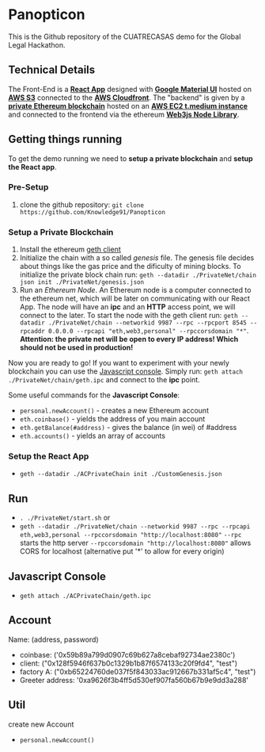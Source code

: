 # Panopticon
This is the Github repository of the CUATRECASAS demo for the Global Legal Hackathon. 

## Technical Details
The Front-End is a **[React App](https://reactjs.org)** designed with **[Google Material UI](https://material-ui-next.com)** hosted on **[AWS S3](https://aws.amazon.com/s3)** connected to the **[AWS Cloudfront](https://aws.amazon.com/cloudfront)**. The "backend" is given by a **[private Ethereum blockchain](https://www.ethereum.org/)** hosted on an **[AWS EC2 t.medium instance](https://aws.amazon.com/ec2/)** and connected to the frontend via the ethereum **[Web3js Node Library](https://web3js.readthedocs.io/)**. 
 
## Getting things running 
To get the demo running we need to **setup a private blockchain** and **setup the React app**.

### Pre-Setup
1. clone the github repository: `git clone https://github.com/Knowledge91/Panopticon`

### Setup a Private Blockchain
1. Install the ethereum [geth client](https://github.com/ethereum/go-ethereum/wiki/geth)
2. Initialize the chain with a so called *genesis* file. The genesis file decides about things like the gas price and the dificulty of mining blocks. To initialize the private block chain run:  `geth --datadir ./PrivateNet/chain json init ./PrivateNet/genesis.json` 
3. Run an *Ethereum Node*. An Ethereum node is a computer connected to the ethereum net, which will be later on communicating with our React App. The node will have an **ipc** and an **HTTP** access point, we will connect to the later. To start the node with the geth client run: `geth --datadir ./PrivateNet/chain --networkid 9987 --rpc --rpcport 8545 --rpcaddr 0.0.0.0 --rpcapi "eth,web3,personal" --rpccorsdomain "*"`. **Attention: the private net will be open to every IP address! Which should not be used in production!** 

Now you are ready to go! If you want to experiment with your newly blockchain you can use the [Javascript console](https://github.com/ethereum/go-ethereum/wiki/JavaScript-Console). Simply run: `geth attach ./PrivateNet/chain/geth.ipc` and connect to the **ipc** point.

Some useful commands for the **Javascript Console**:
- `personal.newAccount()` - creates a new Ethereum account
- `eth.coinbase()` - yields the address of you main account
- `eth.getBalance(#address)` - gives the balance (in wei) of #address
- `eth.accounts()` - yields an array of accounts

### Setup the React App

- `geth --datadir ./ACPrivateChain init ./CustomGenesis.json`


## Run
- `. ./PrivateNet/start.sh` or
- `geth --datadir ./PrivateNet/chain --networkid 9987 --rpc --rpcapi eth,web3,personal --rpccorsdomain "http://localhost:8080"`
`--rpc` starts the http server
`--rpccorsdomain "http://localhost:8080"` allows CORS for localhost (alternative put '*' to allow for every origin) 


## Javascript Console
- `geth attach ./ACPrivateChain/geth.ipc`

## Account
Name: (address, password)
- coinbase: ('0x59b89a799d0907c69b627a8cebaf92734ae2380c')
- client: ("0x128f5946f637b0c1329b1b87f6574133c20f9fd4", "test")
- factory A: ("0xb65224760de037f5f843033ac912667b331af5c4", "test")
- Greeter address: '0xa9626f3b4ff5d530ef907fa560b67b9e9dd3a288'

## Util
create new Account
- `personal.newAccount()`
